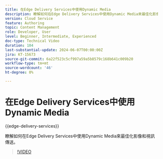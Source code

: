 ```yaml
---
title: 在Edge Delivery Services中使用Dynamic Media
description: 瞭解如何在Edge Delivery Services中使用Dynamic Media來最佳化影像和視訊傳送。
version: Cloud Service
feature: Authoring
topic: Content Management
role: Developer, User
level: Beginner, Intermediate, Experienced
doc-type: Technical Video
duration: 104
last-substantial-update: 2024-06-07T00:00:00Z
jira: KT-15673
source-git-commit: 6a22f523c5cf997a59a5b8579c168b641c009b20
workflow-type: tm+mt
source-wordcount: '46'
ht-degree: 0%

---
```



# 在Edge Delivery Services中使用Dynamic Media

{{edge-delivery-services}}

瞭解如何在Edge Delivery Services中使用Dynamic Media來最佳化影像和視訊傳送。

>[!VIDEO](https://video.tv.adobe.com/v/3429593/?learn=on)
